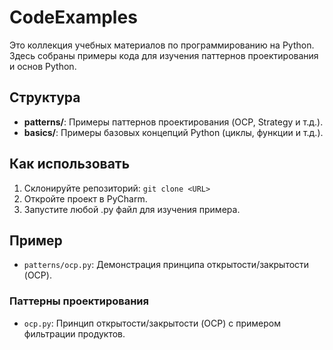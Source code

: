 # CodeExamples

Это коллекция учебных материалов по программированию на Python.
Здесь собраны примеры кода для изучения паттернов проектирования и основ Python.

## Структура
- **patterns/**: Примеры паттернов проектирования (OCP, Strategy и т.д.).
- **basics/**: Примеры базовых концепций Python (циклы, функции и т.д.).

## Как использовать
1. Склонируйте репозиторий: `git clone <URL>`
2. Откройте проект в PyCharm.
3. Запустите любой .py файл для изучения примера.

## Пример
- `patterns/ocp.py`: Демонстрация принципа открытости/закрытости (OCP).

### Паттерны проектирования
- `ocp.py`: Принцип открытости/закрытости (OCP) с примером фильтрации продуктов.

